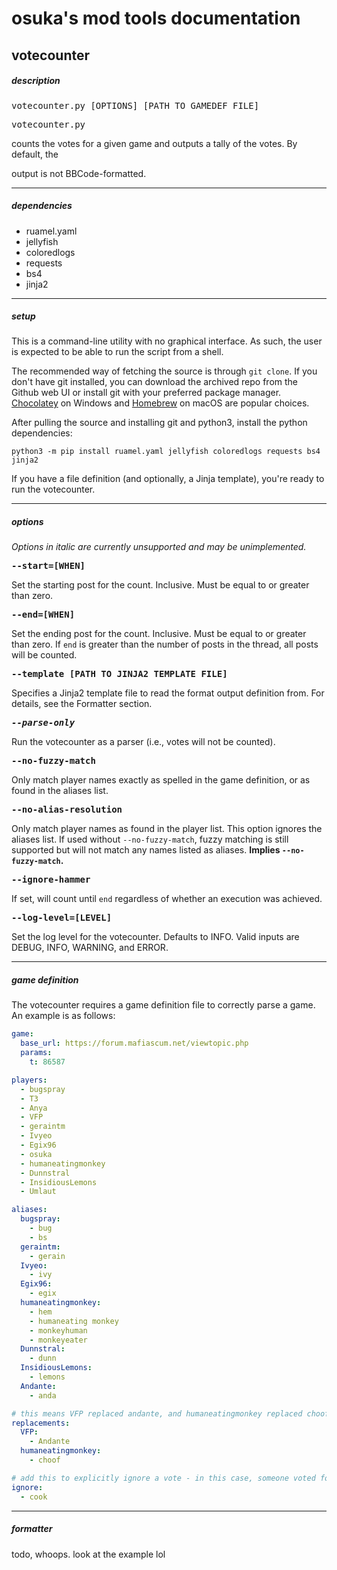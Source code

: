 # osuka's mod tools documentation
## votecounter

##### description

<pre>votecounter.py [OPTIONS] [PATH TO GAMEDEF FILE]</pre>

<pre>votecounter.py</pre> counts the votes for a given game and outputs a tally of the votes. By default, the
output is not BBCode-formatted.

---

##### dependencies

- ruamel.yaml
- jellyfish
- coloredlogs
- requests
- bs4
- jinja2

---

##### setup

This is a command-line utility with no graphical interface. As such, the user is expected to be able to run the script from a shell.

The recommended way of fetching the source is through `git clone`. If you don't have git installed, you can download the archived repo from the Github web UI or install git with your preferred package manager. [Chocolatey](https://chocolatey.org/) on Windows and [Homebrew](https://brew.sh/) on macOS are popular choices.

After pulling the source and installing git and python3, install the python dependencies:
```
python3 -m pip install ruamel.yaml jellyfish coloredlogs requests bs4 jinja2
```

If you have a file definition (and optionally, a Jinja template), you're ready to run the votecounter.

---

##### options

<i>Options in italic are currently unsupported and may be unimplemented.</i>

<pre><strong>--start=[WHEN]</strong></pre>
Set the starting post for the count. Inclusive. Must be equal to or greater than zero.

<pre><strong>--end=[WHEN]</strong></pre>
Set the ending post for the count. Inclusive. Must be equal to or greater than zero. If `end` is greater than the number of posts
in the thread, all posts will be counted.

<pre><strong>--template [PATH TO JINJA2 TEMPLATE FILE]</strong></pre>
Specifies a Jinja2 template file to read the format output definition from. For details, see the Formatter section.

<pre><strong><i>--parse-only</i></strong></pre>
Run the votecounter as a parser (i.e., votes will not be counted). 

<pre><strong>--no-fuzzy-match</strong></pre>
Only match player names exactly as spelled in the game definition, or as found in the aliases list.

<pre><strong>--no-alias-resolution</strong></pre>
Only match player names as found in the player list. This option ignores the aliases list. If used without `--no-fuzzy-match`,
fuzzy matching is still supported but will not match any names listed as aliases. <b>Implies `--no-fuzzy-match`.</b>

<pre><strong>--ignore-hammer</strong></pre>
If set, will count until `end` regardless of whether an execution was achieved.

<pre><strong>--log-level=[LEVEL]</strong></pre>
Set the log level for the votecounter. Defaults to INFO. Valid inputs are DEBUG, INFO, WARNING, and ERROR.

---

##### game definition

The votecounter requires a game definition file to correctly parse a game. An example is as follows:

```yaml
game:
  base_url: https://forum.mafiascum.net/viewtopic.php
  params:
    t: 86587

players:
  - bugspray
  - T3
  - Anya
  - VFP
  - geraintm
  - Ivyeo
  - Egix96
  - osuka
  - humaneatingmonkey
  - Dunnstral
  - InsidiousLemons
  - Umlaut

aliases:
  bugspray:
    - bug
    - bs
  geraintm:
    - gerain
  Ivyeo:
    - ivy
  Egix96:
    - egix
  humaneatingmonkey:
    - hem
    - humaneating monkey
    - monkeyhuman
    - monkeyeater
  Dunnstral:
    - dunn
  InsidiousLemons:
    - lemons
  Andante:
    - anda

# this means VFP replaced andante, and humaneatingmonkey replaced choof
replacements:
  VFP:
    - Andante
  humaneatingmonkey:
    - choof

# add this to explicitly ignore a vote - in this case, someone voted for the mod
ignore:
  - cook

```

---

##### formatter

todo, whoops. look at the example lol
